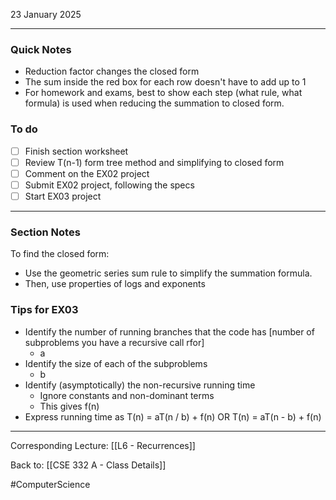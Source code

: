23 January 2025

---
### Quick Notes
- Reduction factor changes the closed form
- The sum inside the red box for each row doesn't have to add up to 1
- For homework and exams, best to show each step (what rule, what formula) is used when reducing the summation to closed form.
### To do
- [ ] Finish section worksheet 
- [ ] Review T(n-1) form tree method and simplifying to closed form
- [ ] Comment on the EX02 project
- [ ] Submit EX02 project, following the specs
- [ ] Start EX03 project

---
### Section Notes

To find the closed form:
- Use the geometric series sum rule to simplify the summation formula.
- Then, use properties of logs and exponents

### Tips for EX03
- Identify the number of running branches that the code has [number of subproblems you have a recursive call rfor]
	- a
- Identify the size of each of the subproblems
	- b
- Identify (asymptotically) the non-recursive running time
	- Ignore constants and non-dominant terms
	- This gives f(n)
- Express running time as T(n) = aT(n / b) + f(n) OR T(n) = aT(n - b) + f(n)

---
Corresponding Lecture: [[L6 - Recurrences]]

Back to: [[CSE 332 A - Class Details]]

#ComputerScience

